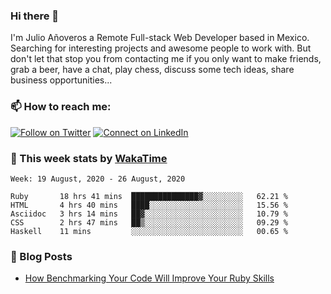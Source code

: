 ### Hi there 👋

I'm Julio Añoveros a Remote Full-stack Web Developer based in Mexico. Searching for interesting projects and awesome people to work with. But don't let that stop you from contacting me if you only want to make friends, grab a beer, have a chat, play chess, discuss some tech ideas, share business opportunities... 

### :mailbox: How to reach me:

[![Follow on Twitter](https://img.shields.io/badge/--twitter?label=Twitter&logo=Twitter&style=social)](https://twitter.com/AnoverosJulio) [![Connect on LinkedIn](https://img.shields.io/badge/--linkedin?label=LinkedIn&logo=LinkedIn&style=social)](https://www.linkedin.com/in/jubaan)

### :construction_worker: This week stats by [WakaTime]('https://wakatime.com')
<!--START_SECTION:waka-->
```text
Week: 19 August, 2020 - 26 August, 2020

Ruby       18 hrs 41 mins  ███████████████▓░░░░░░░░░   62.21 % 
HTML       4 hrs 40 mins   ████░░░░░░░░░░░░░░░░░░░░░   15.56 % 
Asciidoc   3 hrs 14 mins   ██▓░░░░░░░░░░░░░░░░░░░░░░   10.79 % 
CSS        2 hrs 47 mins   ██▒░░░░░░░░░░░░░░░░░░░░░░   09.29 % 
Haskell    11 mins         ░░░░░░░░░░░░░░░░░░░░░░░░░   00.65 % 
```
<!--END_SECTION:waka-->

### :newspaper: Blog Posts
<!-- BLOG-POST-LIST:START -->
- [How Benchmarking Your Code Will Improve Your Ruby Skills](https://dev.to/jubaan/how-benchmarking-your-code-will-improve-your-ruby-skills-2m83)
<!-- BLOG-POST-LIST:END -->


